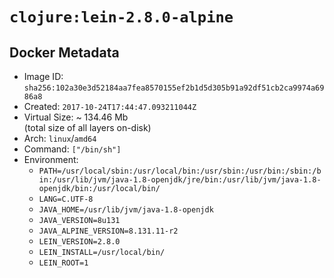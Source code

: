 # `clojure:lein-2.8.0-alpine`

## Docker Metadata

- Image ID: `sha256:102a30e3d52184aa7fea8570155ef2b1d5d305b91a92df51cb2ca9974a6986a8`
- Created: `2017-10-24T17:44:47.093211044Z`
- Virtual Size: ~ 134.46 Mb  
  (total size of all layers on-disk)
- Arch: `linux`/`amd64`
- Command: `["/bin/sh"]`
- Environment:
  - `PATH=/usr/local/sbin:/usr/local/bin:/usr/sbin:/usr/bin:/sbin:/bin:/usr/lib/jvm/java-1.8-openjdk/jre/bin:/usr/lib/jvm/java-1.8-openjdk/bin:/usr/local/bin/`
  - `LANG=C.UTF-8`
  - `JAVA_HOME=/usr/lib/jvm/java-1.8-openjdk`
  - `JAVA_VERSION=8u131`
  - `JAVA_ALPINE_VERSION=8.131.11-r2`
  - `LEIN_VERSION=2.8.0`
  - `LEIN_INSTALL=/usr/local/bin/`
  - `LEIN_ROOT=1`
